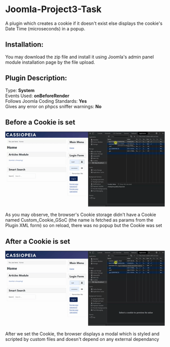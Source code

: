 # Joomla-Project3-Task
A plugin which creates a cookie if it doesn't exist else displays the cookie's Date Time (microseconds) in a popup.

## Installation:
You may download the zip file and install it using Joomla's admin panel module installation page by the file upload.

## Plugin Description:
Type: <b> System </b> <br/>
Events Used: <b> onBeforeRender </b> <br/>
Follows Joomla Coding Standards: <b> Yes </b> <br/>
Gives any error on phpcs sniffer warnings: <b> No </b> <br/>


## Before a Cookie is set
![Cookie unset](/gif/Joomla1.gif)

As you may observe, the browser's Cookie storage didn't have a Cookie named Custom_Cookie_GSoC (the name is fetched as params from the Plugin XML form) so on reload, there was no popup but the Cookie was set

## After a Cookie is set
![Cookie unset](/gif/Joomla2.gif)

After we set the Cookie, the browser displays a modal which is styled and scripted by custom files and doesn't depend on any external dependancy
